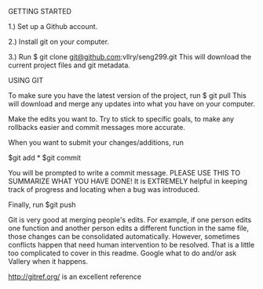 GETTING STARTED

1.) Set up a Github account.

2.) Install git on your computer.

3.) Run
$ git clone git@github.com:vllry/seng299.git
This will download the current project files and git metadata.



USING GIT

To make sure you have the latest version of the project, run
$ git pull
This will download and merge any updates into what you have on your computer.

Make the edits you want to. Try to stick to specific goals, to make any rollbacks easier and commit messages more accurate.

When you want to submit your changes/additions, run

$git add *
$git commit

You will be prompted to write a commit message. PLEASE USE THIS TO SUMMARIZE WHAT YOU HAVE DONE! It is EXTREMELY helpful in keeping track of progress and locating when a bug was introduced.

Finally, run
$git push

Git is very good at merging people's edits. For example, if one person edits one function and another person edits a different function in the same file, those changes can be consolidated automatically. However, sometimes conflicts happen that need human intervention to be resolved. That is a little too complicated to cover in this readme. Google what to do and/or ask Vallery when it happens.



http://gitref.org/ is an excellent reference
